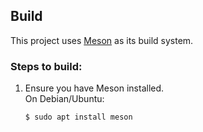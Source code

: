 ## Build

This project uses [Meson](https://mesonbuild.com/) as its build system.

### Steps to build:

1. Ensure you have Meson installed.  
   On Debian/Ubuntu:  
   ```bash
   $ sudo apt install meson
    ```
